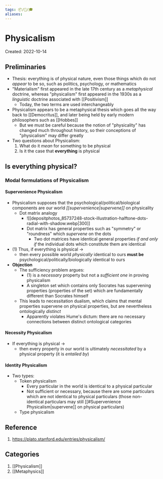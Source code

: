 ```yaml
---
tags: 📦/📝/🎓
aliases:
---
```



# Physicalism
Created: 2022-10-14

## Preliminaries
- Thesis: everything is of physical nature, even those things which do not *appear* to be so, such as politics, psychology, or mathematics
- "Materialism" first appeared in the late 17th century as a *metaphysical* doctrine, whereas "physicalism" first appeared in the 1930s as a *linguistic* doctrine associated with [[Positivism]]
	- Today, the two terms are used interchangeably
- Physicalism appears to be a metaphysical thesis which goes all the way back to [[Democritus]], and later being held by early modern philosophers such as [[Hobbes]]
	- But we must be careful because the notion of "physicality" has changed much throughout history, so their conceptions of "physicalism" may differ greatly
- Two questions about Physicalism:
	1. What do it *mean* for something to be physical 
	2. Is it the case that **everything** is physical
## Is everything physical?
### Modal formulations of Physicalism
#### Supervenience Physicalism
- Physicalism supposes that the psychological/political/biological components are our world *[[supervenience|supervene]]* on physicality
	- Dot matrix analogy
		- ![[depositphotos_85737248-stock-illustration-halftone-dots-radial-with-shadow.webp|300]]
		- Dot matrix has general properties such as "symmetry" or "roundness" which *supervene* on the dots
			- Two dot matrices have identical general properties *if and only if* the individual dots which constitute them are identical
- (1) Thus, if everything is physical ->
	- then every possible world *physically* identical to ours **must be** psychological/politically/biologically identical to ours
- **Objection**
	- The sufficiency problem argues:
		- (1) is a *necessary* property but not a *sufficient one* in proving physicalism
		- A singleton set which contains only Socrates has supervening properties (properties of the set) which are fundamentally different than Socrates himself
	- This leads to necessitation dualism, which claims that mental properties supervene on physical properties, but are nevertheless ontologically *distinct*
		- Apparently violates Hume's dictum: there are no necessary connections between distinct ontological categories
#### Necessity Physicalism
- If everything is physical ->
	- then every property in our world is ultimately *necessitated* by a physical property (it is *entailed by*)
#### Identity Physicalism
- Two types:
	- Token physicalism
		- Every particular in the world is identical to a physical particular
		- Not sufficient or necessary, because there are some particulars which are not identical to physical particulars (those non-identical particulars may still [[#Supervenience Physicalism|supervene]] on physical particulars)
	- Type physicalism
## Reference
1. https://plato.stanford.edu/entries/physicalism/

## Categories
1. [[Physicalism]]
2. [[Metaphysics]]